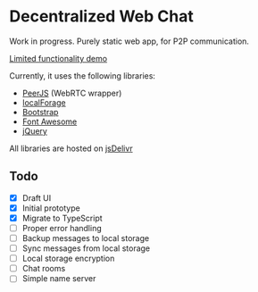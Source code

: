 # Decentralized Web Chat

Work in progress. Purely static web app, for P2P communication.

[Limited functionality demo](https://darenliang.github.io/decentralized-chat/public/index)

Currently, it uses the following libraries:

- [PeerJS](https://peerjs.com) (WebRTC wrapper)
- [localForage](https://localforage.github.io/localForage/)
- [Bootstrap](https://getbootstrap.com)
- [Font Awesome](https://fontawesome.com)
- [jQuery](https://jquery.com)

All libraries are hosted on [jsDelivr](https://www.jsdelivr.com)

## Todo

- [x] Draft UI
- [x] Initial prototype
- [x] Migrate to TypeScript
- [ ] Proper error handling
- [ ] Backup messages to local storage
- [ ] Sync messages from local storage
- [ ] Local storage encryption
- [ ] Chat rooms
- [ ] Simple name server
